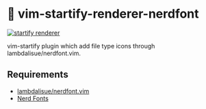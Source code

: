 # 🌿 vim-startify-renderer-nerdfont

[![startify renderer](https://img.shields.io/badge/🌿%20startify-plugin-yellowgreen)](https://github.com/mhinz/vim-startify)

vim-startify plugin which add file type icons through lambdalisue/nerdfont.vim.

## Requirements

- [lambdalisue/nerdfont.vim](https://github.com/lambdalisue/nerdfont.vim)
- [Nerd Fonts](https://www.nerdfonts.com/)
